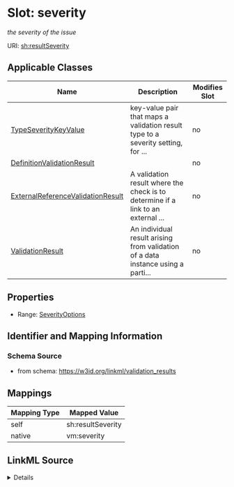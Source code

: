 

# Slot: severity


_the severity of the issue_





URI: [sh:resultSeverity](http://www.w3.org/ns/shacl#resultSeverity)



<!-- no inheritance hierarchy -->





## Applicable Classes

| Name | Description | Modifies Slot |
| --- | --- | --- |
| [TypeSeverityKeyValue](TypeSeverityKeyValue.md) | key-value pair that maps a validation result type to a severity setting, for ... |  no  |
| [DefinitionValidationResult](DefinitionValidationResult.md) |  |  no  |
| [ExternalReferenceValidationResult](ExternalReferenceValidationResult.md) | A validation result where the check is to determine if a link to an external ... |  no  |
| [ValidationResult](ValidationResult.md) | An individual result arising from validation of a data instance using a parti... |  no  |







## Properties

* Range: [SeverityOptions](SeverityOptions.md)





## Identifier and Mapping Information







### Schema Source


* from schema: https://w3id.org/linkml/validation_results




## Mappings

| Mapping Type | Mapped Value |
| ---  | ---  |
| self | sh:resultSeverity |
| native | vm:severity |




## LinkML Source

<details>
```yaml
name: severity
description: the severity of the issue
from_schema: https://w3id.org/linkml/validation_results
rank: 1000
slot_uri: sh:resultSeverity
alias: severity
domain_of:
- TypeSeverityKeyValue
- ValidationResult
range: severity_options

```
</details>